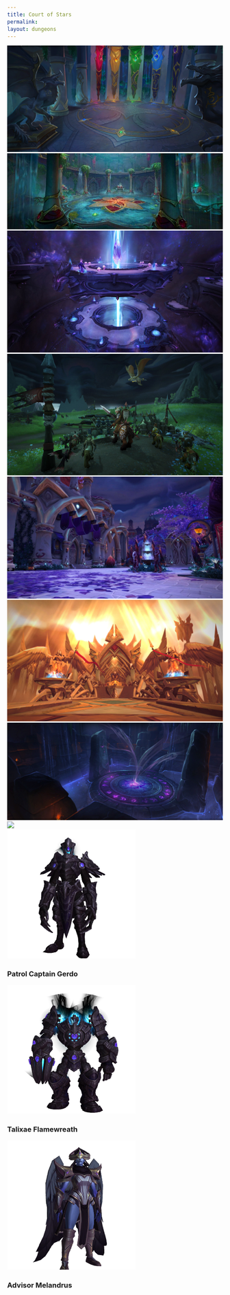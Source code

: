 ```yaml
---
title: Court of Stars
permalink: 
layout: dungeons
---
```


<div class="dungeons">

<a href="/M+/dungeons/academy">
    <img class="unselected-dungeon" src="/assets/img/dungeons/academy.jpg" />
</a>

<a href="/M+/dungeons/rlp">
    <img class="unselected-dungeon" src="/assets/img/dungeons/rlp.jpg" />
</a>

<a href="/M+/dungeons/tav">
    <img class="unselected-dungeon" src="/assets/img/dungeons/tav.jpg" />
</a>

<a href="/M+/dungeons/tno">
    <img class="unselected-dungeon" src="/assets/img/dungeons/tno.jpg" />
</a>

<a href="/M+/dungeons/cos">
    <img class="unselected-dungeon" src="/assets/img/dungeons/cos.jpg" />
</a>

<a href="/M+/dungeons/hov">
    <img class="selected-dungeon" src="/assets/img/dungeons/hov.jpg" />
</a>

<a href="/M+/dungeons/sbg">
    <img class="unselected-dungeon" src="/assets/img/dungeons/sbg.jpg" />
</a>

<a href="/M+/dungeons/temple">
    <img class="unselected-dungeon" src="/assetsvimg/dungeons/temple.jpg" />
</a>

</div>



<a>
    <img src="/assets/img/dungeons/ventunax.png" class="dungeon_boss"/>
</a>

### Patrol Captain Gerdo

<a>
    <img src="/assets/img/dungeons/oryphrion.png" class="dungeon_boss"/>
</a>

### Talixae Flamewreath

<a>
    <img src="/assets/img/dungeons/devos.png" class="dungeon_boss"/>
</a>

### Advisor Melandrus

